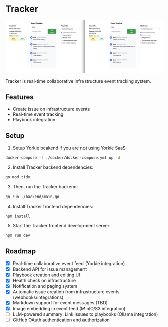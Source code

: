 # Tracker

![Showcase](./image/showcase.png)

Tracker is real-time collaborative infrastructure event tracking system.

## Features

- Create issue on infrastructure events
- Real-time event tracking
- Playbook integration

## Setup

1. Setup Yorkie bcakend if you are not using Yorkie SaaS:

```bash
docker-compose -f ./docker/docker-compose.yml up -d
```

2. Install Tracker backend dependencies:

```bash
go mod tidy
```

3. Then, run the Tracker backend:

```bash
go run ./backend/main.go
```

4. Install Tracker frontend dependencies:
 
```bash
npm install
```

5. Start the Tracker frontend development server:

```bash
npm run dev
```

## Roadmap

- [x] Real-time collaborative event feed (Yorkie integration)
- [x] Backend API for issue management
- [x] Playbook creation and editing UI
- [x] Health check on infrastructure
- [x] Notification and paging system
- [x] Automatic issue creation from infrastructure events (webhooks/integrations)
- [x] Markdown support for event messages (TBD)
- [x] Image embedding in event feed (MinIO/S3 integration)
- [ ] LLM-powered summary: Link issues to playbooks (Ollama integration)
- [ ] GitHub OAuth authentication and authorization

